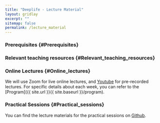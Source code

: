 ```yaml
---
title: "Deeplife - Lecture Material"
layout: gridlay
excerpt: ""
sitemap: false
permalink: /lecture_material
---
```


### Prerequisites {#Prerequisites}

### Relevant teaching resources {#Relevant_teaching_resources}

### Online Lectures {#Online_lectures}

We will use Zoom for live online lectures, and [Youtube](link) for pre-recorded lectures. For specific details about each week, you can refer to the [Program]({{ site.url }}{{ site.baseurl }}/program).

### Practical Sessions {#Practical_sessions}

You can find the lecture materials for the practical sessions on [Github](https://github.com/deeplife4eu/Lecture-materials).

<br>
<br>